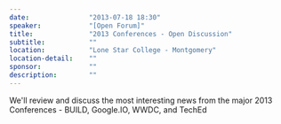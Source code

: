 ```yaml
---
date:               "2013-07-18 18:30"
speaker:            "[Open Forum]"
title:              "2013 Conferences - Open Discussion"
subtitle:           ""
location:           "Lone Star College - Montgomery"
location-detail:    ""
sponsor:            ""
description:        ""
---
```

We'll review and discuss the most interesting news from the major 2013 Conferences - BUILD, Google.IO, WWDC, and TechEd

